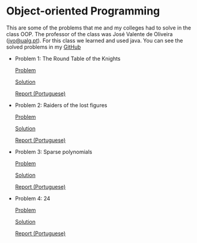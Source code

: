 # Object-oriented Programming

This are some of the problems that me and my colleges had to solve in the class OOP. The professor of the class was José Valente de Oliveira (jvo@ualg.pt). For this class we learned and used java. You can see the solved problems in my
[GitHub](https://github.com/CyrillBrito/POO)

* Problem 1: The Round Table of the Knights

   [Problem](https://github.com/CyrillBrito/POO/blob/master/The%20Round%20Table%20of%20the%20Knights/doc/Problem.pdf)

   [Solution](https://github.com/CyrillBrito/POO/tree/master/The%20Round%20Table%20of%20the%20Knights/src)

   [Report (Portuguese)](https://github.com/CyrillBrito/POO/blob/master/The%20Round%20Table%20of%20the%20Knights/doc/Report.pdf)

* Problem 2: Raiders of the lost figures

   [Problem](https://github.com/CyrillBrito/POO/tree/master/Raiders%20of%20the%20lost%20figures/doc/Problem.pdf)

   [Solution](https://github.com/CyrillBrito/POO/tree/master/Raiders%20of%20the%20lost%20figures/src)

   [Report (Portuguese)](https://github.com/CyrillBrito/POO/tree/master/Raiders%20of%20the%20lost%20figures/doc/Report.pdf)

* Problem 3: Sparse polynomials

   [Problem](https://github.com/CyrillBrito/POO/tree/master/Sparse%20Polynomials/doc/Problem.pdf)

   [Solution](https://github.com/CyrillBrito/POO/tree/master/Sparse%20Polynomials/src)

   [Report (Portuguese)](https://github.com/CyrillBrito/POO/tree/master/Sparse%20Polynomials/doc/Report.pdf)

* Problem 4: 24

   [Problem](https://github.com/CyrillBrito/POO/tree/master/24/doc/Problem.pdf)

   [Solution](https://github.com/CyrillBrito/POO/tree/master/24/src)

   [Report (Portuguese)](https://github.com/CyrillBrito/POO/tree/master/24/doc/Report.pdf)
